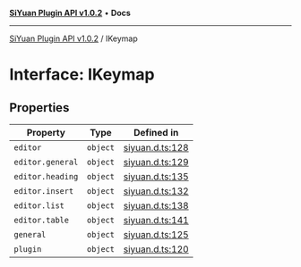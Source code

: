 [**SiYuan Plugin API v1.0.2**](../README.md) • **Docs**

---

[SiYuan Plugin API v1.0.2](../README.md) / IKeymap

# Interface: IKeymap

## Properties

| Property         | Type     | Defined in                                                                         |
| ---------------- | -------- | ---------------------------------------------------------------------------------- |
| `editor`         | `object` | [siyuan.d.ts:128](https://github.com/siyuan-note/petal/tree/main/siyuan.d.ts#L128) |
| `editor.general` | `object` | [siyuan.d.ts:129](https://github.com/siyuan-note/petal/tree/main/siyuan.d.ts#L129) |
| `editor.heading` | `object` | [siyuan.d.ts:135](https://github.com/siyuan-note/petal/tree/main/siyuan.d.ts#L135) |
| `editor.insert`  | `object` | [siyuan.d.ts:132](https://github.com/siyuan-note/petal/tree/main/siyuan.d.ts#L132) |
| `editor.list`    | `object` | [siyuan.d.ts:138](https://github.com/siyuan-note/petal/tree/main/siyuan.d.ts#L138) |
| `editor.table`   | `object` | [siyuan.d.ts:141](https://github.com/siyuan-note/petal/tree/main/siyuan.d.ts#L141) |
| `general`        | `object` | [siyuan.d.ts:125](https://github.com/siyuan-note/petal/tree/main/siyuan.d.ts#L125) |
| `plugin`         | `object` | [siyuan.d.ts:120](https://github.com/siyuan-note/petal/tree/main/siyuan.d.ts#L120) |
